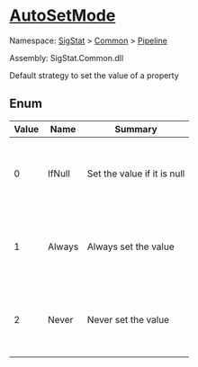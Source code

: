 # [AutoSetMode](./AutoSetMode.md)
Namespace: [SigStat]() > [Common](./../README.md) > [Pipeline](./README.md)

Assembly: SigStat.Common.dll


Default strategy to set the value of a property

##	Enum

| Value | Name | Summary | 
| --- | --- | --- | 
| <p>&nbsp;</p>0<p>&nbsp;</p>| <p>&nbsp;</p>IfNull<p>&nbsp;</p>| <p>&nbsp;</p>Set the value if it is null<p>&nbsp;</p>| <br>
| <p>&nbsp;</p>1<p>&nbsp;</p>| <p>&nbsp;</p>Always<p>&nbsp;</p>| <p>&nbsp;</p>Always set the value<p>&nbsp;</p>| <br>
| <p>&nbsp;</p>2<p>&nbsp;</p>| <p>&nbsp;</p>Never<p>&nbsp;</p>| <p>&nbsp;</p>Never set the value<p>&nbsp;</p>| <br>


